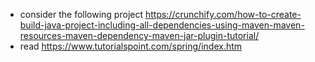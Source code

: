 * consider the following project https://crunchify.com/how-to-create-build-java-project-including-all-dependencies-using-maven-maven-resources-maven-dependency-maven-jar-plugin-tutorial/ 
* read https://www.tutorialspoint.com/spring/index.htm